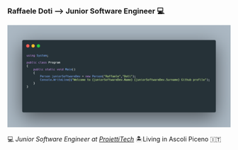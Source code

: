 ### Raffaele Doti --> Junior Software Engineer :computer:



![Raffaele-Doti](https://github.com/Raffaele-Doti/Raffaele-Doti/blob/master/profile.png "Raffaele-Doti")
<!-- Place this tag in your head or just before your close body tag. -->
<script async defer src="https://buttons.github.io/buttons.js"></script>



:computer: _Junior Software Engineer at [ProiettiTech](http://www.proietti.it/)_ :desert_island:Living in Ascoli Piceno :it:
<!--
**Raffaele-Doti/Raffaele-Doti** is a ✨ _special_ ✨ repository because its `README.md` (this file) appears on your GitHub profile


Here are some ideas to get you started:

- 🔭 I’m currently working on ...
- 🌱 I’m currently learning ...
- 👯 I’m looking to collaborate on ...
- 🤔 I’m looking for help with ...
- 💬 Ask me about ...
- 📫 How to reach me: ...
- 😄 Pronouns: ...
- ⚡ Fun fact: ...
-->
